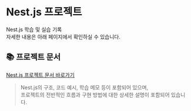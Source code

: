 # Nest.js 프로젝트

Nest.js 학습 및 실습 기록  
자세한 내용은 아래 페이지에서 확인하실 수 있습니다.

## 📚 프로젝트 문서

[Nest.js 프로젝트 문서 바로가기](https://highgarden.tistory.com/1)

> Nest.js의 구조, 코드 예시, 학습 메모 등이 포함되어 있으며,  
> 프로젝트의 전반적인 흐름과 구현 방법에 대한 상세한 설명이 포함되어 있습니다.
